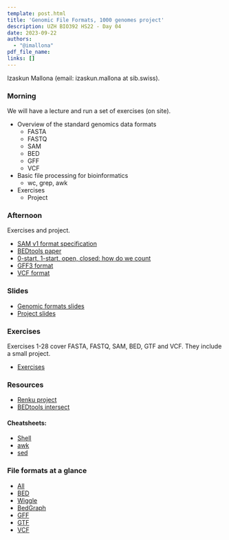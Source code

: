 ```yaml
---
template: post.html
title: 'Genomic File Formats, 1000 genomes project'
description: UZH BIO392 HS22 - Day 04
date: 2023-09-22
authors:
  - "@imallona"
pdf_file_name: 
links: []
---
```


Izaskun Mallona (email: izaskun.mallona at sib.swiss).

### Morning

We will have a lecture and run a set of exercises (on site).

* Overview of the standard genomics data formats
   - FASTA
   - FASTQ
   - SAM
   - BED
   - GFF
   - VCF
* Basic file processing for bioinformatics
   - wc, grep, awk
* Exercises
   - Project


### Afternoon 

Exercises and project.

* [SAM v1 format specification](https://samtools.github.io/hts-specs/SAMv1.pdf)
* [BEDtools paper](https://www.ncbi.nlm.nih.gov/pmc/articles/PMC2832824/)
* [0-start, 1-start, open, closed: how do we count](http://genome.ucsc.edu/blog/the-ucsc-genome-browser-coordinate-counting-systems/)
* [GFF3 format](https://github.com/The-Sequence-Ontology/Specifications/blob/master/gff3.md)
* [VCF format](https://www.ncbi.nlm.nih.gov/pmc/articles/PMC3137218/)

<!--more-->

### Slides

* [Genomic formats slides](https://github.com/compbiozurich/UZH-BIO392/blob/master/course-material/2022/imallona/genomic_file_formats.pdf)
* [Project slides](https://github.com/compbiozurich/UZH-BIO392/blob/master/course-material/2022/imallona/bio392_project.pdf)


### Exercises

Exercises 1-28 cover FASTA, FASTQ, SAM, BED, GTF and VCF. They include a small project.

* [Exercises](https://github.com/compbiozurich/UZH-BIO392/blob/master/course-material/2022/imallona/exercises.md)

### Resources

* [Renku project](https://renkulab.io/projects/izaskun.mallona/uzh-bio392)
* [BEDtools intersect](https://bedtools.readthedocs.io/en/latest/content/tools/intersect.html)

#### Cheatsheets:

* [Shell](https://files.fosswire.com/2007/08/fwunixref.pdf)
* [awk](https://gist.github.com/Rafe/3102414)
* [sed](https://linuxize.com/post/how-to-use-sed-to-find-and-replace-string-in-files/)

### File formats at a glance

* [All](https://genome.ucsc.edu/FAQ/FAQformat.html)
* [BED](https://genome.ucsc.edu/FAQ/FAQformat.html#format1)
* [Wiggle](https://genome.ucsc.edu/goldenPath/help/wiggle.html)
* [BedGraph](https://genome.ucsc.edu/goldenpath/help/bedgraph.html)
* [GFF](https://genome.ucsc.edu/FAQ/FAQformat.html#format3)
* [GTF](https://genome.ucsc.edu/FAQ/FAQformat.html#format4)
* [VCF](https://genome.ucsc.edu/FAQ/FAQformat.html#format10.1)

